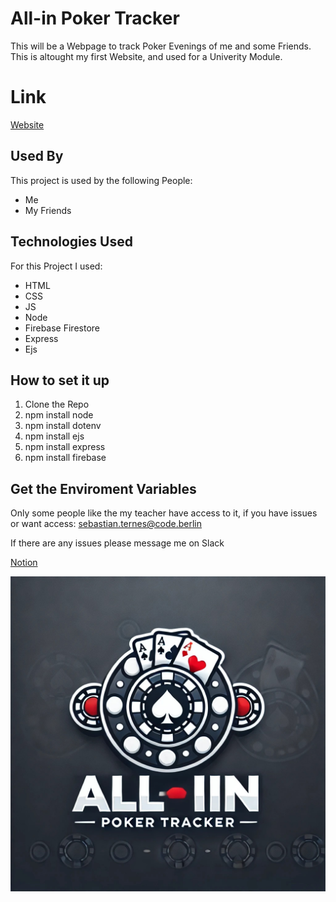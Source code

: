
# All-in Poker Tracker

This will be a Webpage to track Poker Evenings of me and some Friends. This is altought my first Website, and used for a Univerity Module.

# Link

[Website](https://turnkey-thought-415610.ew.r.appspot.com/)

## Used By

This project is used by the following People:

- Me
- My Friends


## Technologies Used

For this Project I used:
- HTML
- CSS
- JS
- Node
- Firebase Firestore
- Express
- Ejs


## How to set it up

1. Clone the Repo
2. npm install node
3. npm install dotenv
4. npm install ejs
5. npm install express
6. npm install firebase

## Get the Enviroment Variables

Only some people like the my teacher have access to it, if you have issues or want access: sebastian.ternes@code.berlin

If there are any issues please message me on Slack

[Notion](https://www.notion.so/API-Key-All-In-Tracker-1338d935921080ab87deddf892a4fd41?pvs=4)




![Logo](https://github.com/SebastianLuccaTernes/All-In-Tracker/blob/main/public/images/All-In-Logo.jpeg?raw=true)
